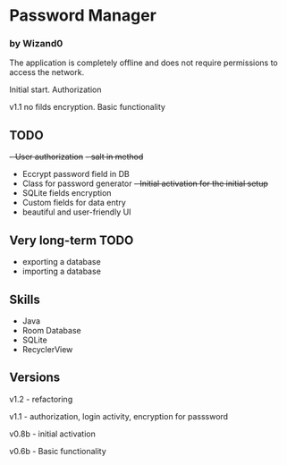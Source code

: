 # Password Manager
### by Wizand0

The application is completely offline and does not require permissions to access the network.

Initial start. Authorization

v1.1 no filds encryption. Basic functionality

## TODO
~~- User authorization~~
~~- salt in method~~
- Eccrypt password field in DB
- Class for password generator
~~- Initial activation for the initial setup~~
- SQLite fields encryption
- Custom fields for data entry
- beautiful and user-friendly UI

## Very long-term TODO
- exporting a database
- importing a database

## Skills
- Java
- Room Database
- SQLite
- RecyclerView

## Versions
v1.2 - refactoring

v1.1 - authorization, login activity, encryption for passsword

v0.8b - initial activation

v0.6b - Basic functionality
